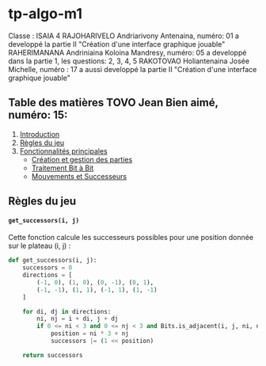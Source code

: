 # tp-algo-m1

Classe : ISAIA 4
RAJOHARIVELO Andriarivony Antenaina, numéro: 01
a developpé la partie II "Création d'une interface graphique jouable"
RAHERIMANANA Andriniaina Koloina Mandresy, numéro: 05
a developpé dans la partie 1, les questions: 2, 3, 4, 5
RAKOTOVAO Holiantenaina Josée Michelle, numéro : 17
a aussi developpé la partie II "Création d'une interface graphique jouable"

## Table des matières TOVO Jean Bien aimé, numéro: 15:

1. [Introduction](#introduction)
2. [Règles du jeu](#règles-du-jeu)
3. [Fonctionnalités principales](#fonctionnalités-principales)
   - [Création et gestion des parties](#création-et-gestion-des-parties)
   - [Traitement Bit à Bit](#traitement-bit-à-bit)
   - [Mouvements et Successeurs](#mouvements-et-successeurs)

## Règles du jeu

#### `get_successors(i, j)`

Cette fonction calcule les successeurs possibles pour une position donnée sur le plateau (i, j) :

```python
def get_successors(i, j):
    successors = 0
    directions = [
        (-1, 0), (1, 0), (0, -1), (0, 1),
        (-1, -1), (1, 1), (-1, 1), (1, -1)
    ]

    for di, dj in directions:
        ni, nj = i + di, j + dj
        if 0 <= ni < 3 and 0 <= nj < 3 and Bits.is_adjacent(i, j, ni, nj):
            position = ni * 3 + nj
            successors |= (1 << position)

    return successors
```

